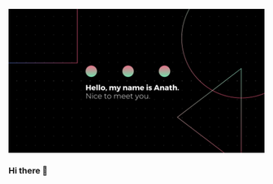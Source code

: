 ![GitHub Logo](banner.png)

### Hi there 👋

<!--
**anathkantonda/anathkantonda** is a ✨ _special_ ✨ repository because its `README.md` (this file) appears on your GitHub profile.

Here are some ideas to get you started:

######- 🔭 I’m currently working on improving myself as a Software Developer by working hard and well at work and also learning other skills on the side.
######- 🌱 I’m currently learning PHP. I had to teach myself PHP because that's what I use at work. I want to become very good at it and so everyday is an opportunity to learn.
######- 🤔 I’m looking for help with writing an ebook about the skills I know. I want to share with others about my journey to tech, the many downs I had, and the continuous ups ######I'll have from this point moving forward.
######- 💬 Ask me about anything, seriously. If I know, I will help you. If I don't then I will happily point you to resources that may be of help.
######- 📫 How to reach me: <a href="twitter.com/anathkantonda">🐦</a>, 
######- ⚡ Fun fact: I love playing the Sims 4... and Monopoly... and Chess.
-->
